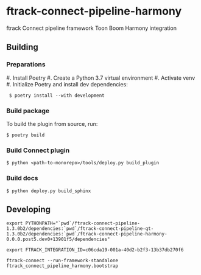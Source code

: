 # ftrack-connect-pipeline-harmony

ftrack Connect pipeline framework Toon Boom Harmony integration

## Building

### Preparations

 #. Install Poetry
 #. Create a Python 3.7 virtual environment
 #. Activate venv
 #. Initialize Poetry and install dev dependencies:

     $ poetry install --with development

### Build package

To build the plugin from source, run:

    $ poetry build

### Build Connect plugin

    $ python <path-to-monorepo>/tools/deploy.py build_plugin

### Build docs

    $ python deploy.py build_sphinx

## Developing

    export PYTHONPATH="`pwd`/ftrack-connect-pipeline-1.3.0b2/dependencies:`pwd`/ftrack-connect-pipeline-qt-1.3.0b2/dependencies:`pwd`/ftrack-connect-pipeline-harmony-0.0.0.post5.dev0+13901f5/dependencies"
    
    export FTRACK_INTEGRATION_ID=c06cda19-001a-40d2-b2f3-13b37db270f6
    
    ftrack-connect --run-framework-standalone ftrack_connect_pipeline_harmony.bootstrap




